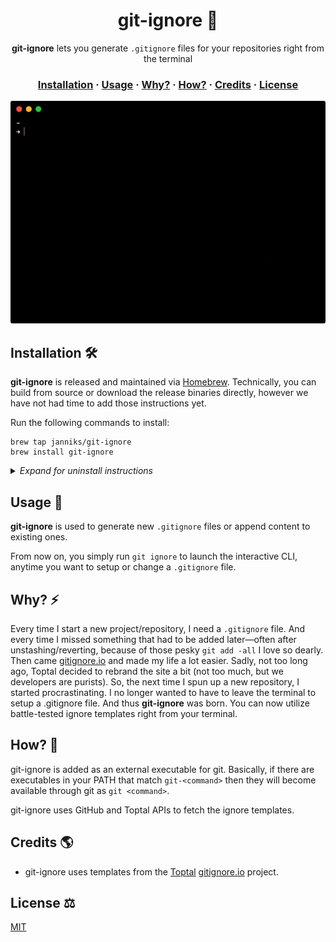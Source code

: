 <h1 align="center" style="font-weight: bold !important">git-ignore 🙈</h1>

<p align="center">
  <strong>git-ignore</strong> lets you generate <code>.gitignore</code> files for your repositories right from the terminal
</p>

<h3 align="center">
  <a href="#installation-">Installation</a>
  <span> · </span>
  <a href="#usage-">Usage</a>
  <span> · </span>
  <a href="#why-%EF%B8%8F">Why?</a>
  <span> · </span>
  <a href="#how-">How?</a>
  <span> · </span>
  <a href="#credits-">Credits</a>
  <span> · </span>
  <a href="#license-%EF%B8%8F">License</a>
</h3>

<p align="center">
  <img alt="Example usage" src="docs/images/example.gif" style="border-radius:3px">
</p>

## Installation 🛠

**git-ignore** is released and maintained via [Homebrew](https://brew.sh). Technically, you can build from source or download the release binaries directly, however we have not had time to add those instructions yet.

Run the following commands to install:

```
brew tap janniks/git-ignore
brew install git-ignore
```

<details>
<summary><i>Expand for uninstall instructions</i></summary>
<p><pre>brew untap janniks/git-ignore
brew uninstall git-ignore</pre></p>
</details>

## Usage 🚀

**git-ignore** is used to generate new `.gitignore` files or append content to existing ones.

From now on, you simply run `git ignore` to launch the interactive CLI, anytime you want to setup or change a `.gitignore` file.

## Why? ⚡️

Every time I start a new project/repository, I need a `.gitignore` file. And every time I missed something that had to be added later—often after unstashing/reverting, because of those pesky `git add -all` I love so dearly. Then came [gitignore.io](https://gitignore.io) and made my life a lot easier. Sadly, not too long ago, Toptal decided to rebrand the site a bit (not too much, but we developers are purists). So, the next time I spun up a new repository, I started procrastinating. I no longer wanted to have to leave the terminal to setup a .gitignore file. And thus **git-ignore** was born. You can now utilize battle-tested ignore templates right from your terminal.

## How? 💭

git-ignore is added as an external executable for git. Basically, if there are executables in your PATH that match `git-<command>` then they will become available through git as `git <command>`.

git-ignore uses GitHub and Toptal APIs to fetch the ignore templates.

## Credits 🌎

- git-ignore uses templates from the [Toptal](https://www.toptal.com) [gitignore.io](https://gitignore.io) project.

## License ⚖️

[MIT](LICENSE)
